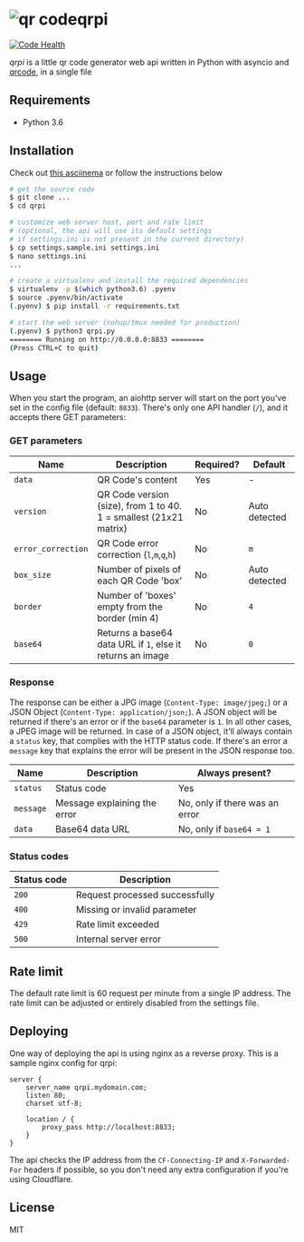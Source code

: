 # ![qr code](https://qrpi.nyodev.xyz/?data=https%3A%2F%2Fgithub.com%2FxNyo%2Fqrpi&box_size=1&border=1)qrpi
[![Code Health](https://landscape.io/github/xNyo/qrpi/master/landscape.svg?style=flat)](https://landscape.io/github/xNyo/qrpi/master)

*qrpi* is a little qr code generator web api written in Python with asyncio and
[qrcode](https://github.com/lincolnloop/python-qrcode), in a single file

## Requirements
- Python 3.6

## Installation
Check out [this asciinema](https://asciinema.org/a/fSdRROhNVRhm7U95jQosMM85O) or follow the instructions below
```bash
# get the source code
$ git clone ...
$ cd qrpi

# customize web server host, port and rate limit
# (optional, the api will use its default settings
# if settings.ini is not present in the current directory)
$ cp settings.sample.ini settings.ini
$ nano settings.ini
...

# create a virtualenv and install the required dependencies
$ virtualenv -p $(which python3.6) .pyenv
$ source .pyenv/bin/activate
(.pyenv) $ pip install -r requirements.txt

# start the web server (nohup/tmux needed for production)
(.pyenv) $ python3 qrpi.py
======== Running on http://0.0.0.0:8833 ========
(Press CTRL+C to quit)
```

## Usage
When you start the program, an aiohttp server will start on the port you've set in the config file (default: `8833`).
There's only one API handler (`/`), and it accepts there GET parameters:

### GET parameters
Name               | Description                                                       | Required? | Default
-------------------|-------------------------------------------------------------------|---------- | --------
`data`             | QR Code's content                                                 | Yes       | -
`version`          | QR Code version (size), from 1 to 40. 1 = smallest (21x21 matrix) | No        | Auto detected
`error_correction` | QR Code error correction (`l`,`m`,`q`,`h`)                        | No        | `m`
`box_size`         | Number of pixels of each QR Code 'box'                            | No        | Auto detected
`border`           | Number of 'boxes' empty from the border (min 4)                   | No        | `4`
`base64`           | Returns a base64 data URL if `1`, else it returns an image        | No        | `0`

### Response
The response can be either a JPG image (`Content-Type: image/jpeg;`) or a JSON Object (`Content-Type: application/json;`).
A JSON object will be returned if there's an error or if the `base64` parameter is `1`. In all other cases, a JPEG
image will be returned. In case of a JSON object, it'll always contain a `status` key, that complies with the HTTP
status code. If there's an error a `message` key that explains the error will be present in the JSON response too.

Name      | Description                  | Always present?
----------|------------------------------|--------------------------------
`status`  | Status code                  | Yes
`message` | Message explaining the error | No, only if there was an error
`data`    | Base64 data URL              | No, only if `base64 = 1`

### Status codes

Status code | Description
------------|--------------------------------
`200`       | Request processed successfully
`400`       | Missing or invalid parameter
`429`       | Rate limit exceeded
`500`       | Internal server error

## Rate limit
The default rate limit is 60 request per minute from a single IP address. The rate limit can be adjusted or entirely
disabled from the settings file.

## Deploying
One way of deploying the api is using nginx as a reverse proxy.
This is a sample nginx config for qrpi:
```
server {
    server_name qrpi.mydomain.com;
    listen 80;
    charset utf-8;

    location / {
        proxy_pass http://localhost:8833;
    }
}
```
The api checks the IP address from the `CF-Connecting-IP` and `X-Forwarded-For` headers if possible,
so you don't need any extra configuration if you're using Cloudflare.

## License
MIT
